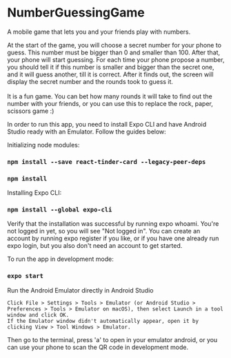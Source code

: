 # NumberGuessingGame

A mobile game that lets you and your friends play with numbers.

At the start of the game, you will choose a secret number for your phone to guess. This number must be bigger than 0 and smaller than 100. After that, your phone will start guessing. For each time your phone propose a number, you should tell it if this number is smaller and bigger than the secret one, and it will guess another, till it is correct. After it finds out, the screen will display the secret number and the rounds took to guess it. <br><br>
It is a fun game. You can bet how many rounds it will take to find out the number with your friends, or you can use this to replace the rock, paper, scissors game :)

In order to run this app, you need to install Expo CLI and have Android Studio ready with an Emulator. Follow the guides below:

Initializing node modules:
### `npm install --save react-tinder-card --legacy-peer-deps`
### `npm install`
Installing Expo CLI:
### `npm install --global expo-cli`
Verify that the installation was successful by running expo whoami. You're not logged in yet, so you will see "Not logged in". You can create an account by running expo register if you like, or if you have one already run expo login, but you also don't need an account to get started.

To run the app in development mode:
### `expo start`

Run the Android Emulator directly in Android Studio

    Click File > Settings > Tools > Emulator (or Android Studio > Preferences > Tools > Emulator on macOS), then select Launch in a tool window and click OK.
    If the Emulator window didn't automatically appear, open it by clicking View > Tool Windows > Emulator.
Then go to the terminal, press 'a' to open in your emulator android, or you can use your phone to scan the QR code in development mode.
